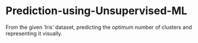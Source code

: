 # Prediction-using-Unsupervised-ML

From the given ‘Iris’ dataset, predicting the optimum number of clusters 
and representing it visually. 
